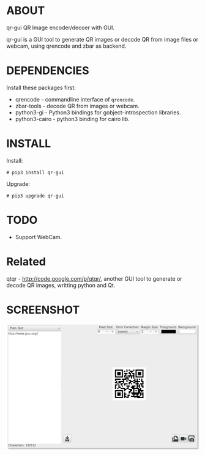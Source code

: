 ABOUT
=====
qr-gui QR Image encoder/decoer with GUI.

qr-gui is a GUI tool to generate QR images or decode QR from image files or webcam, using qrencode and zbar as backend.

DEPENDENCIES
============
Install these packages first:

* qrencode - commandline interface of `qrencode`.
* zbar-tools - decode QR from images or webcam.
* python3-gi - Python3 bindings for gobject-introspection libraries.
* python3-cairo - python3 binding for cairo lib.

INSTALL
=======
Install:

    # pip3 install qr-gui

Upgrade:

    # pip3 upgrade qr-gui

TODO
====
* Support WebCam.

Related
=======
qtqr - http://code.google.com/p/qtqr/, another GUI tool to generate or
decode QR images, writting python and Qt.

SCREENSHOT
==========
![qrencoegui screenshot](screenshots/screenshot-0.png?raw=true)
